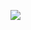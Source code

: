 
![](https://github.com/romeritomorais/manipulando-dados-no-sqlserver-com-python/blob/master/resources/logo.png)
